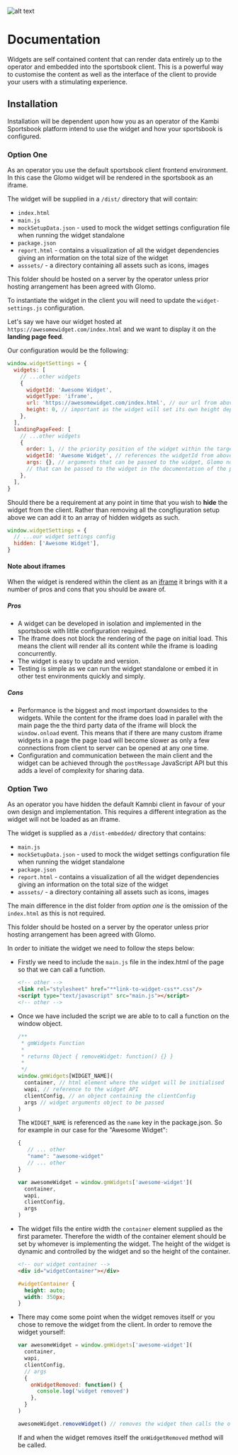 ![alt text](https://glomo.se/static/media/Glomo_logo.08169324.svg)

# Documentation

Widgets are self contained content that can render data entirely up to the operator and embedded into the sportsbook client. This is a powerful way to customise the content as well as the interface of the client to provide your users with a stimulating experience.

## Installation

Installation will be dependent upon how you as an operator of the Kambi Sportsbook platform intend to use the widget and how your sportsbook is configured.

### Option One

As an operator you use the default sportsbook client frontend environment. In this case the Glomo widget will be rendered in the sportsbook as an iframe.

The widget will be supplied in a `/dist/` directory that will contain:

* `index.html`
* `main.js`
* `mockSetupData.json` - used to mock the widget settings configuration file when running the widget standalone
* `package.json`
* `report.html` - contains a visualization of all the widget dependencies giving an information on the total size of the widget
* `asssets/` - a directory containing all assets such as icons, images

This folder should be hosted on a server by the operator unless prior hosting arrangement has been agreed with Glomo.

To instantiate the widget in the client you will need to update the `widget-settings.js` configuration.

Let's say we have our widget hosted at `https://awesomewidget.com/index.html` and we want to display it on the **landing page feed**.

Our configuration would be the following:

```javascript
window.widgetSettings = {
  widgets: [
    // ...other widgets
    {
      widgetId: 'Awesome Widget',
      widgetType: 'iframe',
      url: 'https://awesomewidget.com/index.html', // our url from above
      height: 0, // important as the widget will set its own height depending upon the content
    },
  ],
  landingPageFeed: [
    // ...other widgets
    {
      order: 1, // the priority position of the widget within the target
      widgetId: 'Awesome Widget', // references the widgetId from above
      args: {}, // arguments that can be passed to the widget, Glomo not possible arguments
      // that can be passed to the widget in the documentation of the particular widget
    },
  ],
}
```

Should there be a requirement at any point in time that you wish to **hide** the widget from the client. Rather than removing all the congfiguration setup above we can add it to an array of hidden widgets as such.

```javascript
window.widgetSettings = {
  // ...our widget settings config
  hidden: ['Awesome Widget'],
}
```

#### Note about iframes

When the widget is rendered within the client as an [iframe](https://developer.mozilla.org/en-US/docs/Web/HTML/Element/iframe) it brings with it a number of pros and cons that you should be aware of.

##### Pros

* A widget can be developed in isolation and implemented in the sportsbook with little configuration required.
* The iframe does not block the rendering of the page on initial load. This means the client will render all its content while the iframe is loading concurrently.
* The widget is easy to update and version.
* Testing is simple as we can run the widget standalone or embed it in other test environments quickly and simply.

##### Cons

* Performance is the biggest and most important downsides to the widgets. While the content for the iframe does load in parallel with the main page the the third party data of the iframe will block the `window.onload` event. This means that if there are many custom iframe widgets in a page the page load will become slower as only a few connections from client to server can be opened at any one time.
* Configuration and communication between the main client and the widget can be achieved through the `postMessage` JavaScript API but this adds a level of complexity for sharing data.

### Option Two

As an operator you have hidden the default Kamnbi client in favour of your own design and implementation. This requires a different integration as the widget will not be loaded as an iframe.

The widget is supplied as a `/dist-embedded/` directory that contains:

* `main.js`
* `mockSetupData.json` - used to mock the widget settings configuration file when running the widget standalone
* `package.json`
* `report.html` - contains a visualization of all the widget dependencies giving an information on the total size of the widget
* `asssets/` - a directory containing all assets such as icons, images

The main difference in the dist folder from _option one_ is the omission of the `index.html` as this is not required.

This folder should be hosted on a server by the operator unless prior hosting arrangement has been agreed with Glomo.

In order to initiate the widget we need to follow the steps below:

* Firstly we need to include the `main.js` file in the index.html of the page so that we can call a function.

  ```html
  <!-- other -->
  <link rel="stylesheet" href="**link-to-widget-css**.css"/>
  <script type="text/javascript" src="main.js"></script>
  <!-- other -->
  ```

* Once we have included the script we are able to to call a function on the window object.

  ```javascript
  /**
   * gmWidgets Function
   *
   * returns Object { removeWidget: function() {} }
   *
   */
  window.gmWidgets[WIDGET_NAME](
    container, // html element where the widget will be initialised
    wapi, // reference to the widget API
    clientConfig, // an object containing the clientConfig
    args // widget arguments object to be passed
  )
  ```

  The `WIDGET_NAME` is referenced as the `name` key in the package.json. So for example in our case for the "Awesome Widget":

  ```javascript
  {
     // ... other
     "name": "awesome-widget"
     // ... other
  }
  ```

  ```javascript
  var awesomeWidget = window.gmWidgets['awesome-widget'](
    container,
    wapi,
    clientConfig,
    args
  )
  ```

* The widget fills the entire width the `container` element supplied as the first parameter. Therefore the width of the container element should be set by whomever is implementing the widget. The height of the widget is dynamic and controlled by the widget and so the height of the container.

  ```html
  <!-- our widget container -->
  <div id="widgetContainer"></div>
  ```

  ```css
  #widgetContainer {
    height: auto;
    width: 350px;
  }
  ```

* There may come some point when the widget removes itself or you chose to remove the widget from the client. In order to remove the widget yourself:

  ```javascript
  var awesomeWidget = window.gmWidgets['awesome-widget'](
    container,
    wapi,
    clientConfig,
    // args
    {
      onWidgetRemoved: function() {
        console.log('widget removed')
      },
    }
  )

  awesomeWidget.removeWidget() // removes the widget then calls the onWidgetRemoved() method in the args
  ```

  If and when the widget removes itself the `onWidgetRemoved` method will be called.

